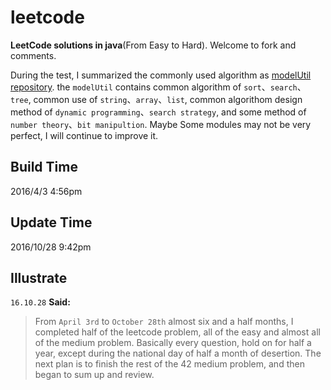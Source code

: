 # leetcode

**LeetCode solutions in java**(From Easy to Hard). Welcome to fork and comments.

During the test, I summarized the commonly used algorithm as [modelUtil repository](https://github.com/zhangCabbage/modelUtil).
the `modelUtil` contains common algorithm of `sort`、`search`、`tree`,
common use of `string`、`array`、`list`,
common algorithom design method of `dynamic programming`、`search strategy`,
and some method of `number theory`、`bit manipultion`.
Maybe Some modules may not be very perfect, I will continue to improve it.


## Build Time
2016/4/3  4:56pm


## Update Time
2016/10/28  9:42pm


## Illustrate

`16.10.28` **Said:**
> From `April 3rd` to `October 28th` almost six and a half months, I completed half of the leetcode problem, all of the easy and almost all of the medium problem.
Basically every question, hold on for half a year, except during the national day of half a month of desertion. The next plan is to finish the rest of the 42 medium problem, and then began to sum up and review.
